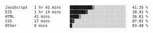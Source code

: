 <!--START_SECTION:waka-->

```txt
JavaScript   1 hr 41 mins    ██████████▒░░░░░░░░░░░░░░   41.35 %
EJS          1 hr 14 mins    ███████▓░░░░░░░░░░░░░░░░░   30.41 %
HTML         41 mins         ████▒░░░░░░░░░░░░░░░░░░░░   16.81 %
CSS          17 mins         █▓░░░░░░░░░░░░░░░░░░░░░░░   07.02 %
Other        8 mins          █░░░░░░░░░░░░░░░░░░░░░░░░   03.40 %
```

<!--END_SECTION:waka-->
